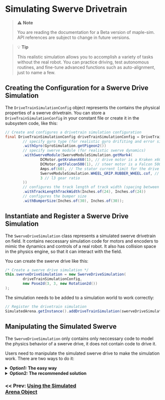 # Simulating Swerve Drivetrain

> ⚠️ **Note**
>
> You are reading the documentation for a Beta version of maple-sim. API references are subject to change in future versions.

> 💡 **Tip**
> 
> This realistic simulation allows you to accomplish a variety of tasks without the real robot. You can practice driving, test autonomous routines, and fine-tune advanced functions such as auto-alignment, just to name a few.



## Creating the Configuration for a Swerve Drive Simulation

The `DriveTrainSimulationConfig` object represents the contains the physical properties of a swerve drivetrain.
You can store a `DriveTrainSimulationConfig` in your constant file or create it in the subsystem code, like this:

```java
// Create and configures a drivetrain simulation configuration
final DriveTrainSimulationConfig driveTrainSimulationConfig = DriveTrainSimulationConfig.Default()
        // specify gyro type (for realistic gyro drifiting and error simulation)
        .withGyro(GyroSimulation.getPigeon2())
        // specify swerve module (for realistic swerve dynamics)
        .withSwerveModule(SwerveModuleSimulation.getMark4(
                DCMotor.getKrakenX60(1), // drive motor is a Kraken x60
                DCMotor.getFalcon500(1), // steer motor is a Falcon 500
                Amps.of(60), // The stator current limit for the drive motor is 60A
                SwerveModuleSimulation.WHEEL_GRIP.RUBBER_WHEEL.cof, // use the COF for rubber wheels
                3 // l3 gear ratio
        ))
        // configures the track length of track width (spacing between swerve modules)
        .withTrackLengthTrackWidth(Inches.of(24), Inches.of(24))
        // configures the bumper size
        .withBumperSize(Inches.of(30), Inches.of(30));

```

## Instantiate and Register a Swerve Drive Simulation

The `SwerveDriveSimulation` class represents a simulated swerve drivetrain on field.  It contains neccessary simulation code for motors and encoders to mimic the dynamics and controls of a real robot.  It also has collision space in the physics engine, so that it can interact with the field.

You can create the swerve drive like this:

```java
/* Create a swerve drive simulation */
this.swerveDriveSimulation = new SwerveDriveSimulation(
        driveTrainSimulationConfig, 
        new Pose2d(3, 3, new Rotation2d())
);
```

The simulation needs to be added to a simulation world to work correctly: 

```java
// Register the drivetrain simulation
SimulatedArena.getInstance().addDriveTrainSimulation(swerveDriveSimulation); 
```

## Manipulating the Simulated Swerve

The `SwerveDriveSimulation` only contains only neccessary code to model the physics behavior of a swerve drive, it does not contain code to drive it. 

Users need to manipulate the simulated swerve drive to make the simulation work.  There are two ways to do it:

<details>
    <summary><strong>Option1: The easy way</strong></summary>
    <p>See <a href="https://shenzhen-robotics-alliance.github.io/maple-sim/3.1_SWERVE_SIM_EZ_MODE.html">Swerve Simulation: Simplified Swerve Simulation</a> >></p>
</details>

<details>
    <summary><strong>Option2: The recommended solution</strong></summary>
    <p>See <a href="https://shenzhen-robotics-alliance.github.io/maple-sim/3.2_SWERVE_SIM_HARDWARE_ABSTRACTION.html">Swerve Simulation: Hardware Abstractions</a> >></p>
</details>

<div style="display:flex">
    <h3 style="width:49%"><< Prev: <a href="https://shenzhen-robotics-alliance.github.io/maple-sim/2_USING_THE_SIMULATED_ARENA.html">Using the Simulated Arena Object</a></h3>
</div>